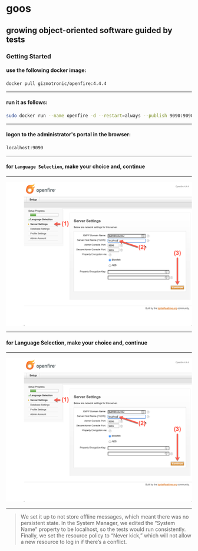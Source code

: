 # goos

## growing object-oriented software guided by tests

### Getting Started

#### use the following docker image:

```bash
docker pull gizmotronic/openfire:4.4.4

```

___

#### run it as follows:

```bash
sudo docker run --name openfire -d --restart=always --publish 9090:9090 --publish 5222:5222 --publish 7777:7777 --volume ~/.openfire:/var/lib/openfire gizmotronic/openfire:4.4.4
```

___

#### logon to the administrator's portal in the browser:

```bash
localhost:9090
```

___

#### for `Language Selection`, make your choice and, continue 
___
![(01) Language Selection](images/openfire-admin-(02)-Server-Settings.png)

___

#### for Language Selection, make your choice and, continue
___
![(02) Server Settings](images/openfire-admin-(02)-Server-Settings.png)
___


> We set it up to not store offline messages, which meant there was no persistent state. In the System Manager, we edited the “System Name” property to be localhost, so the tests would run consistently. Finally, we set the resource policy to “Never kick,” which will not allow a new resource to log in if there’s a conflict.
